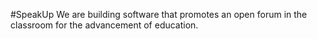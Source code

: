 #SpeakUp
We are building software that promotes an open forum in the classroom for the advancement of education.
